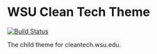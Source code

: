 WSU Clean Tech Theme
===============================

[![Build Status](https://travis-ci.org/washingtonstateuniversity/cleantech.wsu.edu.svg?branch=master)](https://travis-ci.org/washingtonstateuniversity/cleantech.wsu.edu)

The child theme for cleantech.wsu.edu.
